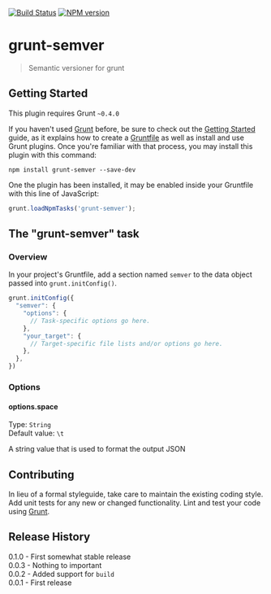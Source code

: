 [![Build Status](https://travis-ci.org/mikaelkaron/grunt-semver.png)](https://travis-ci.org/mikaelkaron/grunt-semver)
[![NPM version](https://badge.fury.io/js/grunt-semver.png)](http://badge.fury.io/js/grunt-semver)

# grunt-semver

> Semantic versioner for grunt

## Getting Started
This plugin requires Grunt `~0.4.0`

If you haven't used [Grunt](http://gruntjs.com/) before, be sure to check out the [Getting Started](http://gruntjs.com/getting-started) guide, as it explains how to create a [Gruntfile](http://gruntjs.com/sample-gruntfile) as well as install and use Grunt plugins. Once you're familiar with that process, you may install this plugin with this command:

```shell
npm install grunt-semver --save-dev
```

One the plugin has been installed, it may be enabled inside your Gruntfile with this line of JavaScript:

```js
grunt.loadNpmTasks('grunt-semver');
```

## The "grunt-semver" task

### Overview
In your project's Gruntfile, add a section named `semver` to the data object passed into `grunt.initConfig()`.

```js
grunt.initConfig({
  "semver": {
    "options": {
      // Task-specific options go here.
    },
    "your_target": {
      // Target-specific file lists and/or options go here.
    },
  },
})
```

### Options

#### options.space
Type: `String`  
Default value: `\t`

A string value that is used to format the output JSON

## Contributing
In lieu of a formal styleguide, take care to maintain the existing coding style. Add unit tests for any new or changed functionality. Lint and test your code using [Grunt](http://gruntjs.com/).

## Release History
0.1.0 - First somewhat stable release  
0.0.3 - Nothing to important  
0.0.2 - Added support for `build`  
0.0.1 - First release
